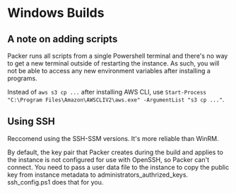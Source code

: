 # Windows Builds

## A note on adding scripts
Packer runs all scripts from a single Powershell terminal and there's no way to get a new terminal outside of restarting the instance. As such, you will not be able to access any new environment variables after installing a programs. 

Instead of `aws s3 cp ...` after installing AWS CLI, use `Start-Process "C:\Program Files\Amazon\AWSCLIV2\aws.exe" -ArgumentList "s3 cp ..."`.

## Using SSH
Reccomend using the SSH-SSM versions. It's more reliable than WinRM.

By default, the key pair that Packer creates during the build and applies to the instance is not configured for use with OpenSSH, so Packer can't connect. You need to pass a user data file to the instance to copy the public key from instance metadata to administrators_authrized_keys. ssh_config.ps1 does that for you.